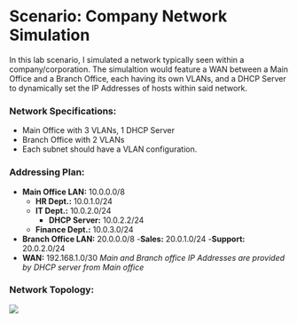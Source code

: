# Scenario: Company Network Simulation

In this lab scenario, I simulated a network typically seen within a company/corporation. The simulaltion would feature a WAN between a Main Office and a Branch Office, each having its own VLANs, and a DHCP Server to dynamically set the IP Addresses of hosts within said network.

### Network Specifications:
- Main Office with 3 VLANs, 1 DHCP Server
- Branch Office with 2 VLANs
- Each subnet should have a VLAN configuration.

### Addressing Plan:
- **Main Office LAN:** 10.0.0.0/8
	- **HR Dept.:** 10.0.1.0/24
	- **IT Dept.:** 10.0.2.0/24
		- **DHCP Server:** 10.0.2.2/24
	- **Finance Dept.:** 10.0.3.0/24
- **Branch Office LAN:** 20.0.0.0/8
	-**Sales:** 20.0.1.0/24
	-**Support:** 20.0.2.0/24
- **WAN:** 192.168.1.0/30
*Main and Branch office IP Addresses are provided by DHCP server from Main office*

### Network Topology:
<img src="https://i.imgur.com/8oHoZ2U">
